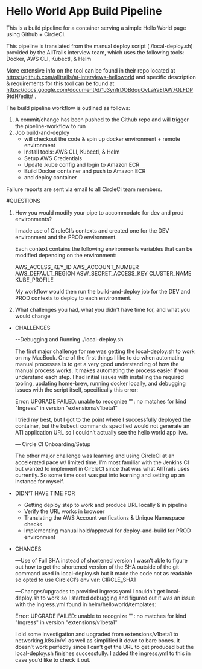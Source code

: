 # Hello World App Build Pipeline

This is a build pipeline for a container serving a simple Hello World page using Github + CircleCI.

This pipeline is translated from the manual deploy script (./local-deploy.sh) provided by the AllTrails interview team, which uses the following tools: Docker, AWS CLI, Kubectl, & Helm

More extensive info on the tool can be found in their repo located at https://github.com/alltrails/at-interviews-helloworld and specific description & requirements for this tool can be found at https://docs.google.com/document/d/1J3yn1rDOBdquOvLaYaEIAW7QLFDP9tdH/edit# . 

The build pipeline workflow is outlined as follows:

1.  A commit/change has been pushed to the Github repo and will trigger the pipeline-workflow to run
2.  Job build-and-deploy 
	- will checkout the code & spin up docker environment + remote environment
	- Install tools: AWS CLI, Kubectl, & Helm
	- Setup AWS Credentials
	- Update .kube config and login to Amazon ECR
	-  Build Docker container and push to Amazon ECR
	- and deploy container 

Failure reports are sent via email to all CircleCi team members.

#QUESTIONS

1.  How you would modify your pipe to accommodate for dev and prod environments?

	I made use of CircleCI’s contexts and created one for the DEV environment and the PROD environment.

	Each context contains the following environments variables that can be modified depending on the environment:

	AWS_ACCESS_KEY_ID
	AWS_ACCOUNT_NUMBER
	AWS_DEFAULT_REGION
	ASW_SECRET_ACCESS_KEY
	CLUSTER_NAME
	KUBE_PROFILE

	My workflow would then run the build-and-deploy job for the DEV and PROD contexts to deploy to each environment.


2.  What challenges you had, what you didn't have time for, and what you would change

- CHALLENGES

	--Debugging and Running ./local-deploy.sh

	The first major challenge for me was getting the local-deploy.sh to work on my MacBook. 
	One of the first things I like to do when automating manual processes is to get a very good understanding of how the manual process works. It makes automating the process easier if you understand each step. 
	I had initial issues with installing the required tooling, updating home-brew, running docker locally, and debugging issues with the script itself, specifically this error:

	Error: UPGRADE FAILED: unable to recognize "": no matches for kind "Ingress" in version "extensions/v1beta1”

	I tried my best, but I got to the point where I successfully deployed the container, but the kubectl commands specified would not generate an ATI application URL so I couldn’t actually see the hello world app live. 

	— Circle CI Onboarding/Setup
	
	The other major challenge was learning and using CircleCI at an accelerated pace w/ limited time. 
	I’m most familiar with the Jenkins CI but wanted to implement in CircleCI since that was what AllTrails uses currently. So some time cost was put into learning and setting up an instance for myself.

- DIDN’T HAVE TIME FOR

	- Getting deploy step to work and produce URL locally & in pipeline
	- Verify the URL works in browser
	- Translating the AWS Account verifications & Unique Namespace checks
	- Implementing manual hold/approval for deploy-and-build for PROD environment

- CHANGES

	—Use of Full SHA instead of shortened version
	I wasn’t able to figure out how to get the shortened version of the SHA outside of the git command used in local-deploy.sh but it made the code not as readable so opted to use CircleCI’s env var: CIRCLE_SHA1

	—Changes/upgrades to provided ingress.yaml
	I couldn’t get local-deploy.sh to work so I started debugging and figured out it was an issue with the ingress.yml found in  helm/helloworld/templates: 

	Error: UPGRADE FAILED: unable to recognize "": no matches for kind "Ingress" in version "extensions/v1beta1"

	I did some investigation and upgraded from extensions/v1beta1 to  networking.k8s.io/v1 as well as simplified   it down to bare bones. It doesn’t work perfectly since I can’t get the URL to get produced but the local-deploy.sh finishes successfully. I added the ingress.yml to this in case you’d like to check it out.
